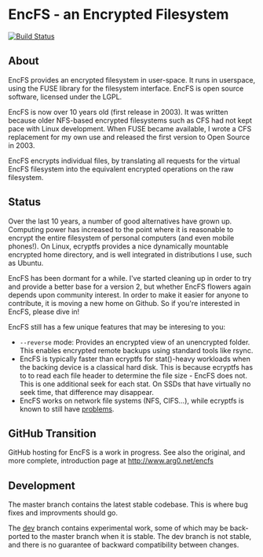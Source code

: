 # EncFS - an Encrypted Filesystem

[![Build Status](https://travis-ci.org/vgough/encfs.svg)](https://travis-ci.org/vgough/encfs)

## About

EncFS provides an encrypted filesystem in user-space. It runs in userspace,
using the FUSE library for the filesystem interface. EncFS is open source
software, licensed under the LGPL.

EncFS is now over 10 years old (first release in 2003).  It was written because
older NFS-based encrypted filesystems such as CFS had not kept pace with Linux
development.  When FUSE became available, I wrote a CFS replacement for my own
use and released the first version to Open Source in 2003.

EncFS encrypts individual files, by translating all requests for the virtual
EncFS filesystem into the equivalent encrypted operations on the raw
filesystem.

## Status

Over the last 10 years, a number of good alternatives have grown up.  Computing
power has increased to the point where it is reasonable to encrypt the entire
filesystem of personal computers (and even mobile phones!).  On Linux, ecryptfs
provides a nice dynamically mountable encrypted home directory, and is well
integrated in distributions I use, such as Ubuntu.

EncFS has been dormant for a while.  I've started cleaning up in order to try
and provide a better base for a version 2, but whether EncFS flowers again
depends upon community interest.  In order to make it easier for anyone to
contribute, it is moving a new home on Github.  So if you're interested in
EncFS, please dive in!

EncFS still has a few unique features that may be interesing to you:

*   `--reverse` mode: Provides an encrypted view of an unencrypted folder.
    This enables encrypted remote backups using standard tools like
    rsync.
*   EncFS is typically faster than ecryptfs for stat()-heavy workloads
    when the backing device is a classical hard disk.
    This is because ecryptfs has to to read each file header to determine
    the file size - EncFS does not. This is one additional seek for each
    stat. On SSDs that have virtually no seek time, that difference may
    disappear.
*   EncFS works on network file systems (NFS, CIFS...), while ecryptfs
    is known to still have [problems][1].

## GitHub Transition

GitHub hosting for EncFS is a work in progress.  See also the original, and
more complete, introduction page at http://www.arg0.net/encfs

## Development

The master branch contains the latest stable codebase.  This is where bug fixes
and improvments should go.

The [dev](https://github.com/vgough/encfs/tree/dev) branch contains experimental
work, some of which may be back-ported to the master branch when it is stable. The
dev branch is not stable, and there is no guarantee of backward compatibility
between changes.


[1]: https://bugs.launchpad.net/ecryptfs/+bug/277578
